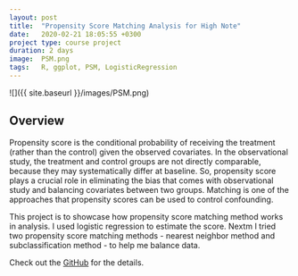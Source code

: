 ```yaml
---
layout: post
title:  "Propensity Score Matching Analysis for High Note"
date:   2020-02-21 18:05:55 +0300
project type: course project
duration: 2 days
image:  PSM.png
tags:   R, ggplot, PSM, LogisticRegression
---
```


![]({{ site.baseurl }}/images/PSM.png)

## Overview
Propensity score is the conditional probability of receiving the treatment (rather than the control) given the observed covariates. In the observational study, the treatment and control groups are not directly comparable, because they may systematically differ at baseline. So, propensity score plays a crucial role in eliminating the bias that comes with observational study and balancing covariates between two groups. Matching is one of the approaches that propensity scores can be used to control confounding. 

This project is to showcase how propensity score matching method works in analysis. I used logistic regression to estimate the score. Nextm I tried two propensity score matching methods - nearest neighbor method and subclassification method - to help me balance data. 


Check out the [GitHub][psm-github] for the details.

[psm-github]:   https://github.com/yuyaya2016/Propensity_Score_Matching_R/blob/master/PSM_Rcode.Rmd

